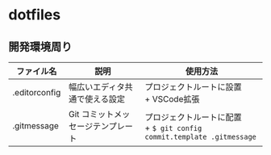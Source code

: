 # dotfiles

## 開発環境周り
|ファイル名|説明|使用方法|
|---|---|---|
|.editorconfig|幅広いエディタ共通で使える設定|プロジェクトルートに設置<br>+ VSCode拡張|
|.gitmessage|Git コミットメッセージテンプレート|プロジェクトルートに配置<br>+ `$ git config commit.template .gitmessage`|
